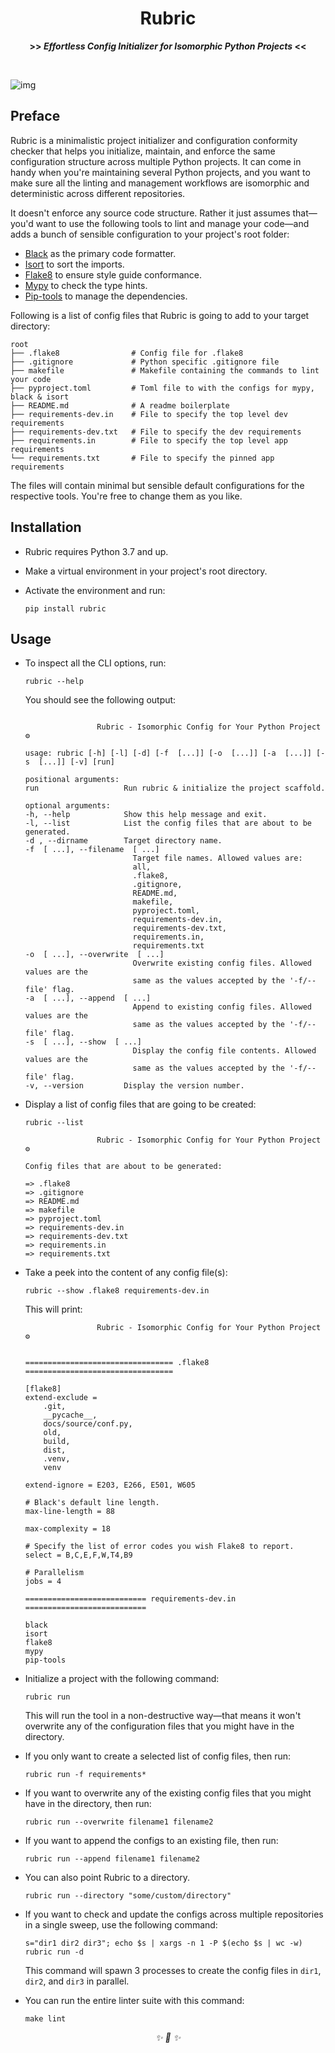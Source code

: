 
<div align="center">

<h1>Rubric</h1>
<strong>>> <i>Effortless Config Initializer for Isomorphic Python Projects</i> <<</strong>

&nbsp;

</div>

![img](https://user-images.githubusercontent.com/30027932/122619075-6a87b700-d0b1-11eb-9d6b-355446910cc1.png)


## Preface

Rubric is a minimalistic project initializer and configuration conformity checker that helps you initialize, maintain, and enforce the same configuration structure across multiple Python projects. It can come in handy when you're maintaining several Python projects, and you want to make sure all the linting and management workflows are isomorphic and deterministic across different repositories.

It doesn't enforce any source code structure. Rather it just assumes that—you'd want to use the following tools to lint and manage your code—and adds a bunch of sensible configuration to your project's root folder:

* [Black](https://github.com/psf/black) as the primary code formatter.
* [Isort](https://github.com/PyCQA/isort) to sort the imports.
* [Flake8](https://github.com/PyCQA/flake8) to ensure style guide conformance.
* [Mypy](https://github.com/python/mypy) to check the type hints.
* [Pip-tools](https://github.com/jazzband/pip-tools) to manage the dependencies.

Following is a list of config files that Rubric is going to add to your target directory:

```
root
├── .flake8                # Config file for .flake8
├── .gitignore             # Python specific .gitignore file
├── makefile               # Makefile containing the commands to lint your code
├── pyproject.toml         # Toml file to with the configs for mypy, black & isort
├── README.md              # A readme boilerplate
├── requirements-dev.in    # File to specify the top level dev requirements
├── requirements-dev.txt   # File to specify the dev requirements
├── requirements.in        # File to specify the top level app requirements
└── requirements.txt       # File to specify the pinned app requirements
```

The files will contain minimal but sensible default configurations for the respective tools. You're free to change them as you like.

## Installation

* Rubric requires Python 3.7 and up.

* Make a virtual environment in your project's root directory.

* Activate the environment and run:

    ```
    pip install rubric
    ```

## Usage

* To inspect all the CLI options, run:

    ```
    rubric --help
    ```

    You should see the following output:

    ```

                    Rubric - Isomorphic Config for Your Python Project ⚙️

    usage: rubric [-h] [-l] [-d] [-f  [...]] [-o  [...]] [-a  [...]] [-s  [...]] [-v] [run]

    positional arguments:
    run                   Run rubric & initialize the project scaffold.

    optional arguments:
    -h, --help            Show this help message and exit.
    -l, --list            List the config files that are about to be generated.
    -d , --dirname        Target directory name.
    -f  [ ...], --filename  [ ...]
                            Target file names. Allowed values are:
                            all,
                            .flake8,
                            .gitignore,
                            README.md,
                            makefile,
                            pyproject.toml,
                            requirements-dev.in,
                            requirements-dev.txt,
                            requirements.in,
                            requirements.txt
    -o  [ ...], --overwrite  [ ...]
                            Overwrite existing config files. Allowed values are the
                            same as the values accepted by the '-f/--file' flag.
    -a  [ ...], --append  [ ...]
                            Append to existing config files. Allowed values are the
                            same as the values accepted by the '-f/--file' flag.
    -s  [ ...], --show  [ ...]
                            Display the config file contents. Allowed values are the
                            same as the values accepted by the '-f/--file' flag.
    -v, --version         Display the version number.
    ```

* Display a list of config files that are going to be created:

    ```
    rubric --list
    ```

    ```
                    Rubric - Isomorphic Config for Your Python Project ⚙️

    Config files that are about to be generated:

    => .flake8
    => .gitignore
    => README.md
    => makefile
    => pyproject.toml
    => requirements-dev.in
    => requirements-dev.txt
    => requirements.in
    => requirements.txt
    ```

* Take a peek into the content of any config file(s):
    ```
    rubric --show .flake8 requirements-dev.in
    ```

    This will print:

    ```
                    Rubric - Isomorphic Config for Your Python Project ⚙️


    ================================= .flake8 =================================

    [flake8]
    extend-exclude =
        .git,
        __pycache__,
        docs/source/conf.py,
        old,
        build,
        dist,
        .venv,
        venv

    extend-ignore = E203, E266, E501, W605

    # Black's default line length.
    max-line-length = 88

    max-complexity = 18

    # Specify the list of error codes you wish Flake8 to report.
    select = B,C,E,F,W,T4,B9

    # Parallelism
    jobs = 4

    =========================== requirements-dev.in ===========================

    black
    isort
    flake8
    mypy
    pip-tools
    ```


* Initialize a project with the following command:

    ```
    rubric run
    ```

    This will run the tool in a non-destructive way—that means it won't overwrite any of the configuration files that you might have in the directory.

* If you only want to create a selected list of config files, then run:

    ```
    rubric run -f requirements*
    ```

* If you want to overwrite any of the existing config files that you might have in the directory, then run:

    ```
    rubric run --overwrite filename1 filename2
    ```

* If you want to append the configs to an existing file, then run:

    ```
    rubric run --append filename1 filename2
    ```

* You can also point Rubric to a directory.

    ```
    rubric run --directory "some/custom/directory"
    ```

* If you want to check and update the configs across multiple repositories in a single sweep, use the following command:

    ```
    s="dir1 dir2 dir3"; echo $s | xargs -n 1 -P $(echo $s | wc -w) rubric run -d
    ```

    This command will spawn 3 processes to create the config files in `dir1`, `dir2`, and `dir3` in parallel.

* You can run the entire linter suite with this command:

    ```
    make lint
    ```

<div align="center">
<i> ✨ 🍰 ✨ </i>
</div>
